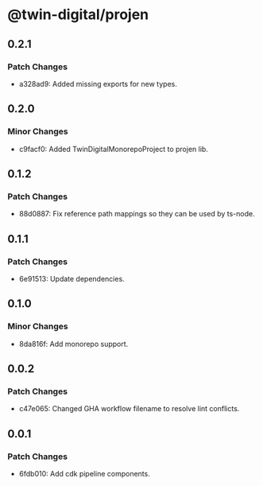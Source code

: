 # @twin-digital/projen

## 0.2.1

### Patch Changes

- a328ad9: Added missing exports for new types.

## 0.2.0

### Minor Changes

- c9facf0: Added TwinDigitalMonorepoProject to projen lib.

## 0.1.2

### Patch Changes

- 88d0887: Fix reference path mappings so they can be used by ts-node.

## 0.1.1

### Patch Changes

- 6e91513: Update dependencies.

## 0.1.0

### Minor Changes

- 8da816f: Add monorepo support.

## 0.0.2

### Patch Changes

- c47e065: Changed GHA workflow filename to resolve lint conflicts.

## 0.0.1

### Patch Changes

- 6fdb010: Add cdk pipeline components.
